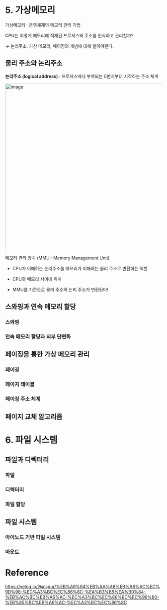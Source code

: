 # 5. 가상메모리

가상메모리 : 운영체제의 메모리 관리 기법

CPU는 어떻게 메모리에 적재된 프로세스의 주소를 인식하고 관리할까?

→ 논리주소, 가상 메모리, 페이징의 개념에 대해 알아야한다.

## 물리 주소와 논리주소

**논리주소 (logical address)** : 프로세스마다 부여되는 0번지부터 시작하는 주소 체계

<img width="1336" height="536" alt="image" src="https://github.com/user-attachments/assets/005019e5-f26c-452e-9282-0c8cdbc63137" />

메모리 관리 장치 (MMU : Memory Management Unit)

- CPU가 이해하는 논리주소를 메모리가 이해하는 물리 주소로 변환하는 역할

- CPU와 메모리 사이에 위치 

- MMU를 기준으로 물리 주소와 논리 주소가 변환된다!

## 스와핑과 연속 메모리 할당

### 스와핑

### 연속 메모리 할당과 외부 단편화

## 페이징을 통한 가상 메모리 관리

### 페이징 

### 페이지 테이블 

### 페이징 주소 체계

## 페이지 교체 알고리즘


# 6. 파일 시스템

## 파일과 디렉터리

### 파일

### 디렉터리

### 파일 할당

## 파일 시스템

### 아이노드 기반 파일 시스템

### 마운트


# Reference

https://velog.io/@alsgur/%EB%A9%94%EB%AA%A8%EB%A6%AC%EC%9D%98-%EC%A3%BC%EC%86%8C-%EA%B3%B5%EA%B0%84-%EB%AC%BC%EB%A6%AC-%EC%A3%BC%EC%86%8C%EC%99%80-%EB%85%BC%EB%A6%AC-%EC%A3%BC%EC%86%8C

